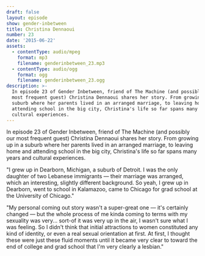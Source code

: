 ```yaml
---
draft: false
layout: episode
show: gender-inbetween
title: Christina Dennaoui
number: 23
date: '2015-06-22'
assets:
  - contentType: audio/mpeg
    format: mp3
    filename: genderinbetween_23.mp3
  - contentType: audio/ogg
    format: ogg
    filename: genderinbetween_23.ogg
description: >-
  In episode 23 of Gender Inbetween, friend of The Machine (and possibly our
  most frequent guest) Christina Dennaoui shares her story. From growing up in a
  suburb where her parents lived in an arranged marriage, to leaving home and
  attending school in the big city, Christina's life so far spans many years and
  cultural experiences.
---
```

In episode 23 of Gender Inbetween, friend of The Machine (and possibly our most frequent guest) Christina Dennaoui shares her story. From growing up in a suburb where her parents lived in an arranged marriage, to leaving home and attending school in the big city, Christina's life so far spans many years and cultural experiences.

"I grew up in Dearborn, Michigan, a suburb of Detroit. I was the only daughter of two Lebanese immigrants &mdash; their marriage was arranged, which an interesting, slightly different background. So yeah, I grew up in Dearborn, went to school in Kalamazoo, came to Chicago for grad school at the University of Chicago."

"My personal coming out story wasn't a super-great one &mdash; it's certainly changed &mdash; but the whole process of me kinda coming to terms with my sexuality was very... sort-of it was very up in the air, I wasn't sure what I was feeling. So I didn't think that initial attractions to women constituted any kind of identity, or even a real sexual orientation at first. At first, I thought these were just these fluid moments until it became very clear to toward the end of college and grad school that I'm very clearly a lesbian."